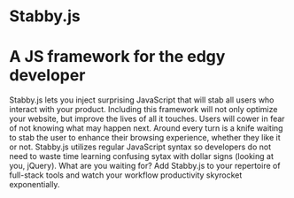 # Stabby.js

# A JS framework for the edgy developer

Stabby.js lets you inject surprising JavaScript that will stab all users who interact with your product. Including this framework will not only optimize your website, but improve the lives of all it touches. Users will cower in fear of not knowing what may happen next. Around every turn is a knife waiting to stab the user to enhance their browsing experience, whether they like it or not. Stabby.js utilizes regular JavaScript syntax so developers do not need to waste time learning confusing sytax with dollar signs (looking at you, jQuery). What are you waiting for? Add Stabby.js to your repertoire of full-stack tools and watch your workflow productivity skyrocket exponentially.
